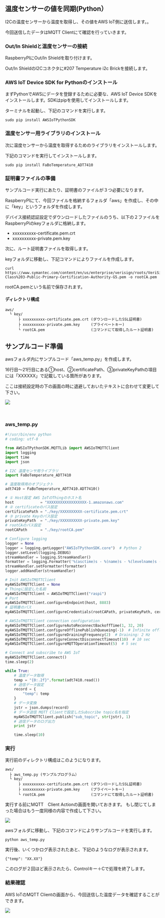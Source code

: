 
## 温度センサーの値を同期(Python）

I2Cの温度センサーから温度を取得し、その値をAWS IoT側に送信します。。

今回送信したデータはMQTT Clientにて確認を行っていきます。

### Out/In Shieldと温度センサーの接続
RaspberryPIにOut/In Shieldを取り付けます。

Out/In ShieldのI2Cコネクタに#207 Temperature i2c Brickを接続します。


### AWS IoT Device SDK for Pythonのインストール

まずPythonでAWSにデータを登録するために必要な、AWS IoT Device SDKをインストールします。SDKはpipを使用してインストールします。

ターミナルを起動し、下記のコマンドを実行します。

```
sudo pip install AWSIoTPythonSDK
```

### 温度センサー用ライブラリのインストール
次に温度センサーから温度を取得するためのライブラリをインストールします。

下記のコマンドを実行してインストールします。

```
sudo pip install FaBoTemperature_ADT7410
```


### 証明書ファイルの準備
サンプルコード実行にあたり、証明書のファイルが３つ必要になります。

RaspberryPIにて、今回ファイルを格納するフォルダ「aws」を作成し、その中に「key」というフォルダを作成します。

デバイス接続認証設定でダウンロードしたファイルのうち、以下の２ファイルをRaspberryPiのkeyフォルダに格納します。

* xxxxxxxxxx-certificate.pem.crt
* xxxxxxxxxx-private.pem.key


次に、ルート証明書ファイルを取得します。

keyフォルダに移動し、下記コマンドによりファイルを作成します。

```
curl https://www.symantec.com/content/en/us/enterprise/verisign/roots/VeriSign-Class%203-Public-Primary-Certification-Authority-G5.pem -o rootCA.pem
```

rootCA.pemという名前で保存されます。

#### ディレクトリ構成

```
aws/
  └ key/
      ├ xxxxxxxxxx-certificate.pem.crt (ダウンロードしたSSL証明書)
      ├ xxxxxxxxxx-private.pem.key     (プライベートキー)
      └ rootCA.pem                     (コマンドにて取得したルート証明書)
```



## サンプルコード準備
awsフォルダ内にサンプルコード「aws_temp.py」を作成します。

16行目〜21行目にある①host、②certificatePath、③privateKeyPathの項目には「XXXXXX」で記載している箇所があります。


ここは接続設定時の下の画面の時に退避しておいたテキストに合わせて変更して下さい。

![](img/publish/python/publish001.png)

<br>

### aws_temp.py

```python
#!/usr/bin/env python
# coding: utf-8

from AWSIoTPythonSDK.MQTTLib import AWSIoTMQTTClient
import logging
import time
import json

# I2C 温度センサ用ライブラリ
import FaBoTemperature_ADT7410

# 温度取得用のオブジェクト
adt7410 = FaBoTemperature_ADT7410.ADT7410()

# ① Host設定 AWS IoTのThingのホスト名
host            = "XXXXXXXXXXXXXXXXXX-1.amazonaws.com"
# ② certificateのパス設定
certificatePath = "./key/XXXXXXXXXX-certificate.pem.crt"
# ③ private Keyのパス設定
privateKeyPath  = "./key/XXXXXXXXXX-private.pem.key"
# rootCAのパス設定
rootCAPath      = "./key/rootCA.pem"

# Configure logging
logger = None
logger = logging.getLogger("AWSIoTPythonSDK.core")  # Python 2
logger.setLevel(logging.DEBUG)
streamHandler = logging.StreamHandler()
formatter = logging.Formatter('%(asctime)s - %(name)s - %(levelname)s - %(message)s')
streamHandler.setFormatter(formatter)
logger.addHandler(streamHandler)

# Init AWSIoTMQTTClient
myAWSIoTMQTTClient = None
# Thingに設定した名前
myAWSIoTMQTTClient = AWSIoTMQTTClient("raspi")
# Port
myAWSIoTMQTTClient.configureEndpoint(host, 8883)
# 証明書のパス
myAWSIoTMQTTClient.configureCredentials(rootCAPath, privateKeyPath, certificatePath)

# AWSIoTMQTTClient connection configuration
myAWSIoTMQTTClient.configureAutoReconnectBackoffTime(1, 32, 20)
myAWSIoTMQTTClient.configureOfflinePublishQueueing(-1)  # Infinite offline Publish queueing
myAWSIoTMQTTClient.configureDrainingFrequency(2)  # Draining: 2 Hz
myAWSIoTMQTTClient.configureConnectDisconnectTimeout(10)  # 10 sec
myAWSIoTMQTTClient.configureMQTTOperationTimeout(5)  # 5 sec

# Connect and subscribe to AWS IoT
myAWSIoTMQTTClient.connect()
time.sleep(2)

while True:
    # 温度データ取得
    temp = "{0:.2f}".format(adt7410.read())
    # 送信データ設定
    record = {
        "temp": temp
    }
    # データ変換
    jstr = json.dumps(record)
    # データ送信 MQTT Clientで設定したSubscribe topic名を指定
    myAWSIoTMQTTClient.publish("sub_topic", str(jstr), 1)
    # 送信データのログ出力
    print jstr

    time.sleep(10)

```

### 実行

実行前のディレクトリ構成はこのようになります。

```
aws/
  ├ aws_temp.py (サンプルプログラム）
  └ key/
      ├ xxxxxxxxxx-certificate.pem.crt (ダウンロードしたSSL証明書)
      ├ xxxxxxxxxx-private.pem.key     (プライベートキー)
      └ rootCA.pem                     (コマンドにて取得したルート証明書)
```

実行する前にMQTT　Client Actionの画面を開いておきます。
もし閉じてしまった場合はもう一度同様の内容で作成して下さい。

![](img/publish/python/publish002.png)


awsフォルダに移動し、下記のコマンドによりサンプルコードを実行します。

```
python aws_temp.py
```

実行後、いくつかログ表示されたあと、下記のようなログが表示されます。

```
{"temp": "XX.XX"}
```

このログが２回ほど表示されたら、Controlキー＋Cで処理を終了します。


### 結果確認

AWS IoTのMQTT Clientの画面から、今回送信した温度データを確認することができます。

![](img/publish/python/publish003.png)
